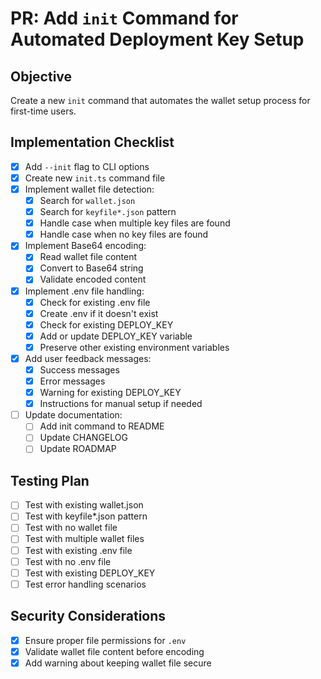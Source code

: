 # PR: Add `init` Command for Automated Deployment Key Setup

## Objective
Create a new `init` command that automates the wallet setup process for first-time users.

## Implementation Checklist
- [x] Add `--init` flag to CLI options
- [x] Create new `init.ts` command file
- [x] Implement wallet file detection:
  - [x] Search for `wallet.json`
  - [x] Search for `keyfile*.json` pattern
  - [x] Handle case when multiple key files are found
  - [x] Handle case when no key files are found
- [x] Implement Base64 encoding:
  - [x] Read wallet file content
  - [x] Convert to Base64 string
  - [x] Validate encoded content
- [x] Implement .env file handling:
  - [x] Check for existing .env file
  - [x] Create .env if it doesn't exist
  - [x] Check for existing DEPLOY_KEY
  - [x] Add or update DEPLOY_KEY variable
  - [x] Preserve other existing environment variables
- [x] Add user feedback messages:
  - [x] Success messages
  - [x] Error messages
  - [x] Warning for existing DEPLOY_KEY
  - [x] Instructions for manual setup if needed
- [ ] Update documentation:
  - [ ] Add init command to README
  - [ ] Update CHANGELOG
  - [ ] Update ROADMAP

## Testing Plan
- [ ] Test with existing wallet.json
- [ ] Test with keyfile*.json pattern
- [ ] Test with no wallet file
- [ ] Test with multiple wallet files
- [ ] Test with existing .env file
- [ ] Test with no .env file
- [ ] Test with existing DEPLOY_KEY
- [ ] Test error handling scenarios

## Security Considerations
- [x] Ensure proper file permissions for `.env`
- [x] Validate wallet file content before encoding
- [x] Add warning about keeping wallet file secure
